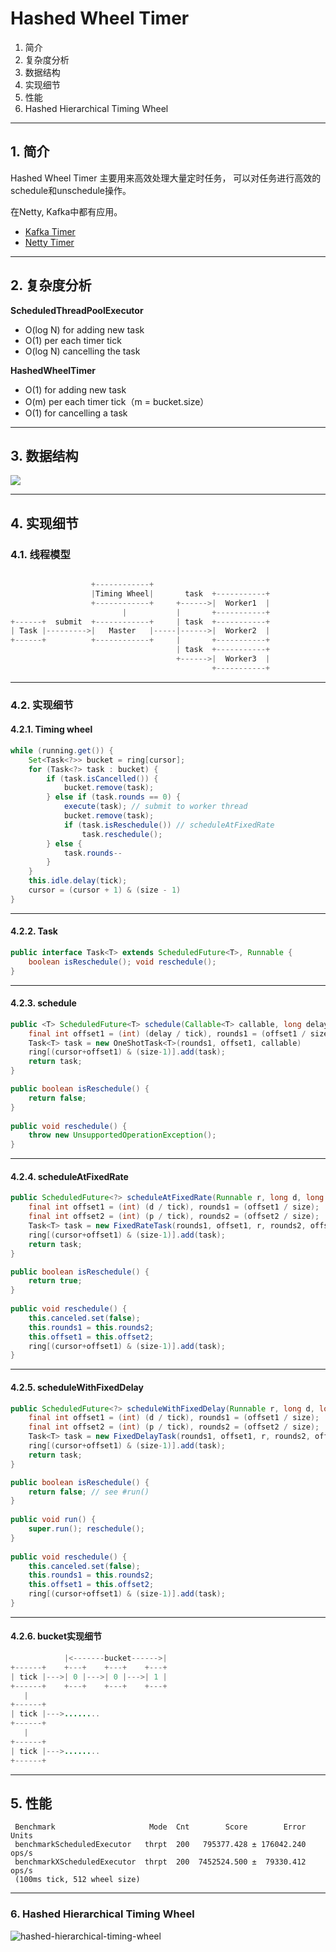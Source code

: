 <!-- page_number: true -->
<!-- $size: 16:9 -->
# Hashed Wheel Timer

1. 简介
2. 复杂度分析
3. 数据结构
4. 实现细节
5. 性能
6. Hashed Hierarchical Timing Wheel
---

## 1. 简介

Hashed Wheel Timer 主要用来高效处理大量定时任务， 可以对任务进行高效的schedule和unschedule操作。

在Netty, Kafka中都有应用。

* [Kafka Timer](https://github.com/apache/kafka/blob/trunk/core/src/main/scala/kafka/utils/timer/Timer.scala)
* [Netty Timer](https://github.com/netty/netty/blob/4.1/common/src/main/java/io/netty/util/HashedWheelTimer.java)


---

## 2. 复杂度分析

**ScheduledThreadPoolExecutor**

* O(log N) for adding new task
* O(1) per each timer tick
* O(log N) cancelling the task

**HashedWheelTimer**

* O(1) for adding new task
* O(m) per each timer tick（m = bucket.size）
* O(1) for cancelling a task
---

## 3. 数据结构
![](./hashed-wheel-timer.png)

---
## 4. 实现细节

### 4.1. 线程模型

```java

                  +------------+
                  |Timing Wheel|       task  +-----------+
                  +------------+     +------>|  Worker1  |
                         |           |       +-----------+
+------+  submit  +------------+     | task  +-----------+
| Task |--------->|   Master   |-----|------>|  Worker2  |
+------+          +------------+     |       +-----------+
                                     | task  +-----------+
                                     +------>|  Worker3  |
                                             +-----------+

```

---
### 4.2. 实现细节
#### 4.2.1. Timing wheel

```java  
while (running.get()) {
    Set<Task<?>> bucket = ring[cursor];
    for (Task<?> task : bucket) {
        if (task.isCancelled()) {
            bucket.remove(task);
        } else if (task.rounds == 0) {
            execute(task); // submit to worker thread
            bucket.remove(task);
            if (task.isReschedule()) // scheduleAtFixedRate
                task.reschedule();
        } else {
            task.rounds--
        }
    }
    this.idle.delay(tick);
    cursor = (cursor + 1) & (size - 1)
}
```

---
#### 4.2.2. Task

```java
public interface Task<T> extends ScheduledFuture<T>, Runnable {
	boolean isReschedule(); void reschedule();
}
```

---
#### 4.2.3. schedule

```java
public <T> ScheduledFuture<T> schedule(Callable<T> callable, long delay, TimeUnit u) {
    final int offset1 = (int) (delay / tick), rounds1 = (offset1 / size);
    Task<T> task = new OneShotTask<T>(rounds1, offset1, callable)
    ring[(cursor+offset1) & (size-1)].add(task);
    return task;
}
```
```java
public boolean isReschedule() {
    return false;
}
	
public void reschedule() {
    throw new UnsupportedOperationException();
}
```

---

#### 4.2.4. scheduleAtFixedRate

```java
public ScheduledFuture<?> scheduleAtFixedRate(Runnable r, long d, long p, TimeUnit u){
    final int offset1 = (int) (d / tick), rounds1 = (offset1 / size);
    final int offset2 = (int) (p / tick), rounds2 = (offset2 / size);
    Task<T> task = new FixedRateTask(rounds1, offset1, r, rounds2, offset2);
    ring[(cursor+offset1) & (size-1)].add(task);
    return task;
}
```

```java
public boolean isReschedule() {
    return true;
}
	
public void reschedule() {
    this.canceled.set(false);
    this.rounds1 = this.rounds2;
    this.offset1 = this.offset2;
    ring[(cursor+offset1) & (size-1)].add(task);
}
```

---
#### 4.2.5. scheduleWithFixedDelay

```java
public ScheduledFuture<?> scheduleWithFixedDelay(Runnable r, long d, long p, TimeUnit u){
    final int offset1 = (int) (d / tick), rounds1 = (offset1 / size);
    final int offset2 = (int) (p / tick), rounds2 = (offset2 / size);
    Task<T> task = new FixedDelayTask(rounds1, offset1, r, rounds2, offset2);
    ring[(cursor+offset1) & (size-1)].add(task);
    return task;
}
```
```java
public boolean isReschedule() {
    return false; // see #run()
}
	
public void run() {
    super.run(); reschedule();
}
	
public void reschedule() {
    this.canceled.set(false);
    this.rounds1 = this.rounds2;
    this.offset1 = this.offset2;
    ring[(cursor+offset1) & (size-1)].add(task);
}
```

---
#### 4.2.6. bucket实现细节

```java
            |<-------bucket------>|
+------+    +---+    +---+    +---+
| tick |--->| 0 |--->| 0 |--->| 1 |
+------+    +---+    +---+    +---+
   |
+------+
| tick |--->........
+------+
   |
+------+
| tick |--->........
+------+

```

---
## 5. 性能

```
 Benchmark                     Mode  Cnt        Score        Error  Units
 benchmarkScheduledExecutor   thrpt  200   795377.428 ± 176042.240  ops/s
 benchmarkXScheduledExecutor  thrpt  200  7452524.500 ±  79330.412  ops/s
 (100ms tick, 512 wheel size)
```

---
### 6. Hashed Hierarchical Timing Wheel
![hashed-hierarchical-timing-wheel](./hashed-hierarchical-timing-wheel.png)
